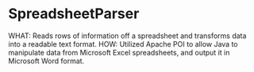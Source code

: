 # SpreadsheetParser
WHAT: Reads rows of information off a spreadsheet and transforms data into a readable text format. 
HOW: Utilized Apache POI to allow Java to manipulate data from Microsoft Excel spreadsheets, and output it in Microsoft Word format. 

